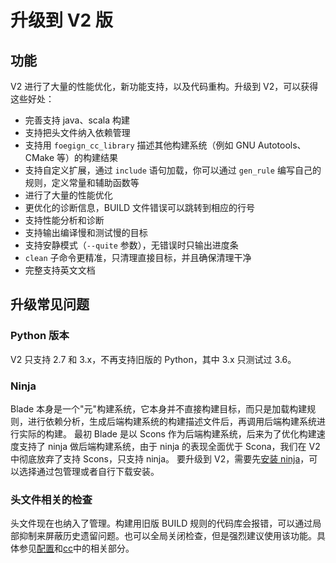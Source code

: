 # 升级到 V2 版

## 功能

V2 进行了大量的性能优化，新功能支持，以及代码重构。升级到 V2，可以获得这些好处：

- 完善支持 java、scala 构建
- 支持把头文件纳入依赖管理
- 支持用 `foegign_cc_library` 描述其他构建系统（例如 GNU Autotools、CMake 等）的构建结果
- 支持自定义扩展，通过 `include` 语句加载，你可以通过 `gen_rule` 编写自己的规则，定义常量和辅助函数等
- 进行了大量的性能优化
- 更优化的诊断信息，BUILD 文件错误可以跳转到相应的行号
- 支持性能分析和诊断
- 支持输出编译慢和测试慢的目标
- 支持安静模式（`--quite` 参数），无错误时只输出进度条
- `clean` 子命令更精准，只清理直接目标，并且确保清理干净
- 完整支持英文文档

## 升级常见问题

### Python 版本

V2 只支持 2.7 和 3.x，不再支持旧版的 Python，其中 3.x 只测试过 3.6。

### Ninja

Blade 本身是一个"元"构建系统，它本身并不直接构建目标，而只是加载构建规则，进行依赖分析，生成后端构建系统的构建描述文件后，再调用后端构建系统进行实际的构建。
最初 Blade 是以 Scons 作为后端构建系统，后来为了优化构建速度支持了 ninja 做后端构建系统，由于 ninja 的表现全面优于 Scona，我们在 V2 中彻底放弃了支持 Scons，只支持 ninja。
要升级到 V2，需要先[安装 ninja](https://ninja-build.org/)，可以选择通过包管理或者自行下载安装。

### 头文件相关的检查

头文件现在也纳入了管理。构建用旧版 BUILD 规则的代码库会报错，可以通过局部抑制来屏蔽历史遗留问题。也可以全局关闭检查，但是强烈建议使用该功能。具体参见[配置](config.md)和[cc](build_rules/cc.md)中的相关部分。

